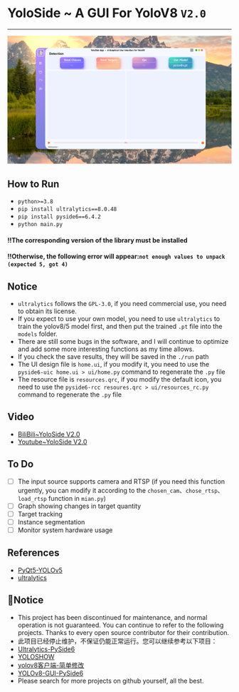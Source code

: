 # YoloSide ~ A GUI For YoloV8 `V2.0`
---
![](img/home.png)

## How to Run
- `python>=3.8`
- `pip install ultralytics==8.0.48`
- `pip install pyside6==6.4.2`
- `python main.py`

#### !!The corresponding version of the library must be installed
#### !!Otherwise, the following error will appear:`not enough values to unpack (expected 5, got 4)`

## Notice
- `ultralytics` follows the `GPL-3.0`, if you need commercial use, you need to obtain its license.
- If you expect to use your own model, you need to use `ultralytics` to train the yolov8/5 model first, and then put the trained `.pt` file into the `models` folder.
- There are still some bugs in the software, and I will continue to optimize and add some more interesting functions as my time allows.
- If you check the save results, they will be saved in the `./run` path
- The UI design file is `home.ui`, if you modify it, you need to use the `pyside6-uic home.ui > ui/home.py` command to regenerate the `.py` file
- The resource file is `resources.qrc`, if you modify the default icon, you need to use the `pyside6-rcc resoures.qrc > ui/resources_rc.py` command to regenerate the `.py` file

## Video
- [BiliBili~YoloSide V2.0](https://www.bilibili.com/video/BV1Cb411f7cw/?spm_id_from=333.999.0.0)
- [Youtube~YoloSide V2.0](https://www.youtube.com/watch?v=auJLVrt7ImQ)

## To Do

- [ ] The input source supports camera and RTSP (if you need this function urgently, you can modify it according to the `chosen_cam`、`chose_rtsp`、`load_rtsp` function in `mian.py`)
- [ ] Graph showing changes in target quantity
- [ ] Target tracking
- [ ] Instance segmentation
- [ ] Monitor system hardware usage

## References
- [PyQt5-YOLOv5](https://github.com/Javacr/PyQt5-YOLOv5)
- [ultralytics](https://github.com/ultralytics/ultralytics)

## 🛑Notice
- This project has been discontinued for maintenance, and normal operation is not guaranteed. You can continue to refer to the following projects. Thanks to every open source contributor for their contribution.
- 此项目已经停止维护，不保证仍能正常运行。您可以继续参考以下项目：
- [Ultralytics-PySide6](https://github.com/WangQvQ/Ultralytics-PySide6)
- [YOLOSHOW](https://github.com/SwimmingLiu/YOLOSHOW)
- [yolov8客户端-简单修改](https://www.bilibili.com/video/BV1xh4y1F7sv/?spm_id_from=333.999.0.0&vd_source=0940bf29b38efba56ccfc6a3cef8182d)
- [YOLOv8-GUI-PySide6](https://github.com/SuPoTing/YOLOv8-GUI-PySide6)
- Please search for more projects on github yourself, all the best.
